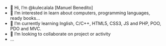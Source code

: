 - 👋 Hi, I’m @kulecalala [Manuel Benedito]
- 👀 I’m interested in learn about computers, programming languages, ready books...
- 🌱 I’m currently learning Inglish, C/C++, HTML5, CSS3, JS and PHP, POO, PDO and MVC.
- 💞️ I’m looking to collaborate on project or activity
- ...

<!---
kulecalala/kulecalala is a ✨ special ✨ repository because its `README.md` (this file) appears on your GitHub profile.
You can click the Preview link to take a look at your changes.
--->
